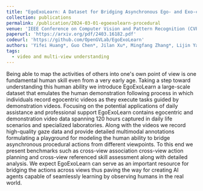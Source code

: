 ```yaml
---
title: "EgoExoLearn: A Dataset for Bridging Asynchronous Ego- and Exo-centric View of Procedural Activities in Real World"
collection: publications
permalink: /publication/2024-03-01-egoexolearn-procedural
venue: 'IEEE Conference on Computer Vision and Pattern Recognition (CVPR)'
paperurl: 'https://arxiv.org/pdf/2403.16182.pdf'
codeurl: 'https://github.com/OpenGVLab/EgoExoLearn'
authors: 'Yifei Huang*, Guo Chen*, Jilan Xu*, Mingfang Zhang*, Lijin Yang, Baoqi Pei, Hongjie Zhang, Lu Dong, Yali Wang, Limin Wang, Yu Qiao'
tags:
  - video and multi-view understanding
---
```


Being able to map the activities of others into one's own point of view is one fundamental human skill even from a very early age. Taking a step toward understanding this human ability we introduce EgoExoLearn a large-scale dataset that emulates the human demonstration following process in which individuals record egocentric videos as they execute tasks guided by demonstration videos. Focusing on the potential applications of daily assistance and professional support EgoExoLearn contains egocentric and demonstration video data spanning 120 hours captured in daily life scenarios and specialized laboratories. Along with the videos we record high-quality gaze data and provide detailed multimodal annotations formulating a playground for modeling the human ability to bridge asynchronous procedural actions from different viewpoints. To this end we present benchmarks such as cross-view association cross-view action planning and cross-view referenced skill assessment along with detailed analysis. We expect EgoExoLearn can serve as an important resource for bridging the actions across views thus paving the way for creating AI agents capable of seamlessly learning by observing humans in the real world.